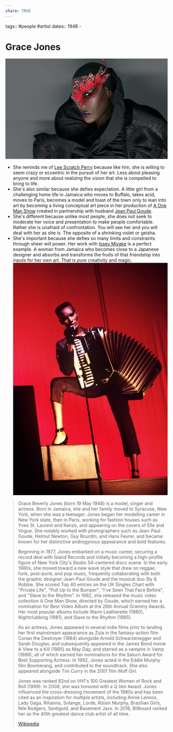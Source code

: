 ```yaml
---
share: TRUE
---
```

tags:: #people #artist 
dates:: 1948 - 

# Grace Jones
![600](./images/Grace-Jones-Header-Press-4273480499.jpeg)


- She reminds me of [Lee Scratch Perry](Lee%20Scratch%20Perry) because like him, she is willing to seem crazy or eccentric in the pursuit of her art.  Less about pleasing anyone and more about realizing the vision that she is compelled to bring to life.  
- She's also similar because she defies expectation.  A little girl from a challenging home life in Jamaica who moves to Buffalo, takes acid, moves to Paris, becomes a model and toast of the town only to lean into art by becoming a living conceptual art piece in her production of  [A One Man Show](A%20One%20Man%20Show) created in partnership with husband [Jean Paul Goude](Jean%20Paul%20Goude.md).
- She's different because unlike most people, she does not seek to moderate her voice and presentation to make people comfortable.  Rather she is unafraid of confrontation.  You will see her and you will deal with her as she is. The opposite of a shrinking violet or geisha.
- She's important because she defies so many limits and constraints through sheer will power.  Her work with [Issey Miyake](Issey%20Miyake.md) is a perfect example.  A woman from Jamaica who becomes close to a Japanese designer and absorbs and transforms the fruits of that friendship into inputs for her own art.  That is pure creativity and magic.
![25GORDINIER-superJumbo.jpg.webp](./images/25GORDINIER-superJumbo.jpg.webp)

> Grace Beverly Jones  (born 19 May 1948) is a model, singer and actress. Born in Jamaica, she and her family moved to Syracuse, New York, when she was a teenager. Jones began her modelling career in New York state, then in Paris, working for fashion houses such as Yves St. Laurent and Kenzo, and appearing on the covers of Elle and Vogue. She notably worked with photographers such as Jean-Paul Goude, Helmut Newton, Guy Bourdin, and Hans Feurer, and became known for her distinctive androgynous appearance and bold features.
>
> Beginning in 1977, Jones embarked on a music career, securing a record deal with Island Records and initially becoming a high-profile figure of New York City's Studio 54-centered disco scene. In the early 1980s, she moved toward a new wave style that drew on reggae, funk, post-punk, and pop music, frequently collaborating with both the graphic designer Jean-Paul Goude and the musical duo Sly & Robbie. She scored Top 40 entries on the UK Singles Chart with "Private Life", "Pull Up to the Bumper", "I've Seen That Face Before", and "Slave to the Rhythm". In 1982, she released the music video collection A One Man Show, directed by Goude, which earned her a nomination for Best Video Album at the 26th Annual Grammy Awards. Her most popular albums include Warm Leatherette (1980), Nightclubbing (1981), and Slave to the Rhythm (1985).
>
> As an actress, Jones appeared in several indie films prior to landing her first mainstream appearance as Zula in the fantasy-action film Conan the Destroyer (1984) alongside Arnold Schwarzenegger and Sarah Douglas, and subsequently appeared in the James Bond movie A View to a Kill (1985) as May Day, and starred as a vampire in Vamp (1986); all of which earned her nominations for the Saturn Award for Best Supporting Actress. In 1992, Jones acted in  the Eddie Murphy film Boomerang, and contributed to the soundtrack. She also appeared alongside Tim Curry in the 2001 film Wolf Girl.
>
> Jones was ranked 82nd on VH1's 100 Greatest Women of Rock and Roll (1999). In 2008, she was honored with a Q Idol Award. Jones influenced the cross-dressing movement of the 1980s and has been cited as an inspiration for multiple artists, including Annie Lennox, Lady Gaga, Rihanna, Solange, Lorde, Róisín Murphy, Brazilian Girls, Nile Rodgers, Santigold, and Basement Jaxx. In 2016, Billboard ranked her as the 40th greatest dance club artist of all time.
>
> [Wikipedia](https://en.wikipedia.org/wiki/Grace%20Jones)